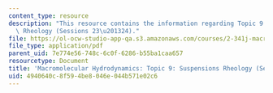 ```yaml
---
content_type: resource
description: "This resource contains the information regarding Topic 9: Suspensions\
  \ Rheology (Sessions 23\u201324)."
file: https://ol-ocw-studio-app-qa.s3.amazonaws.com/courses/2-341j-macromolecular-hydrodynamics-spring-2016/4940640c8f594be8046e044b571e02c6_MIT2_341JS16_Lec23-slides.pdf
file_type: application/pdf
parent_uid: 7e774e56-748c-6c0f-6286-b55ba1caa657
resourcetype: Document
title: 'Macromolecular Hydrodynamics: Topic 9: Suspensions Rheology (Sessions 23-24)'
uid: 4940640c-8f59-4be8-046e-044b571e02c6
---
```

